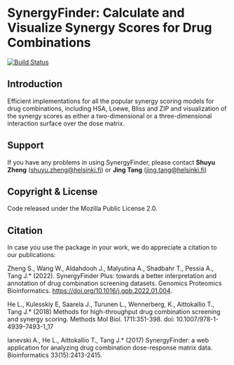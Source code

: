 # SynergyFinder: Calculate and Visualize Synergy Scores for Drug Combinations

[![Build Status](https://travis-ci.org/hly89/synergyfinder.svg?branch=master)](https://travis-ci.org/hly89/synergyfinder)

## Introduction
Efficient implementations for all the popular synergy scoring models for drug combinations, including HSA, Loewe, Bliss and ZIP and visualization of the synergy scores as either a two-dimensional or a three-dimensional interaction surface over the dose matrix.

## Support
If you have any problems in using SynergyFinder, please contact **Shuyu Zheng** (shuyu.zheng@helsinki.fi) or **Jing Tang** (jing.tang@helsinki.fi)

## Copyright & License

Code released under the Mozilla Public License 2.0. 

## Citation

In case you use the package in your work, we do appreciate a citation to our publications:

Zheng S., Wang W., Aldahdooh J., Malyutina A., Shadbahr T., Pessia A., Tang J.* (2022). SynergyFinder Plus: towards a better interpretation and annotation of drug combination screening datasets. Genomics Proteomics Bioinformatics. https://doi.org/10.1016/j.gpb.2022.01.004.

He L., Kulesskiy E, Saarela J., Turunen L., Wennerberg, K., Aittokallio T., Tang J.* (2018) Methods for high-throughput drug combination screening and synergy scoring. Methods Mol Biol. 1711:351-398. doi: 10.1007/978-1-4939-7493-1_17

Ianevski A., He L., Aittokallio T., Tang J.* (2017) SynergyFinder: a web application for analyzing drug combination dose-response matrix data. Bioinformatics 33(15):2413-2415.



